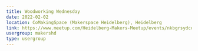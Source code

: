 ```yaml
---
title: Woodworking Wednesday
date: 2022-02-02
location: CoMakingSpace (Makerspace Heidelberg), Heidelberg
link: https://www.meetup.com/Heidelberg-Makers-Meetup/events/nkbgrsydcdbdb/
usergroup: makershd
type: usergroup
---
```

